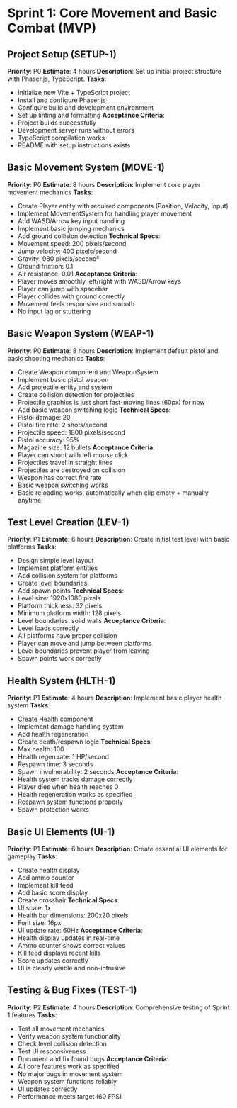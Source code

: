 # Sprint 1: Core Movement and Basic Combat (MVP)

## Project Setup (SETUP-1)

**Priority**: P0
**Estimate**: 4 hours
**Description**: Set up initial project structure with Phaser.js, TypeScript.
**Tasks**:

- Initialize new Vite + TypeScript project
- Install and configure Phaser.js
- Configure build and development environment
- Set up linting and formatting
  **Acceptance Criteria**:
- Project builds successfully
- Development server runs without errors
- TypeScript compilation works
- README with setup instructions exists

## Basic Movement System (MOVE-1)

**Priority**: P0
**Estimate**: 8 hours
**Description**: Implement core player movement mechanics
**Tasks**:

- Create Player entity with required components (Position, Velocity, Input)
- Implement MovementSystem for handling player movement
- Add WASD/Arrow key input handling
- Implement basic jumping mechanics
- Add ground collision detection
  **Technical Specs**:
- Movement speed: 200 pixels/second
- Jump velocity: 400 pixels/second
- Gravity: 980 pixels/second²
- Ground friction: 0.1
- Air resistance: 0.01
  **Acceptance Criteria**:
- Player moves smoothly left/right with WASD/Arrow keys
- Player can jump with spacebar
- Player collides with ground correctly
- Movement feels responsive and smooth
- No input lag or stuttering

## Basic Weapon System (WEAP-1)

**Priority**: P0
**Estimate**: 8 hours
**Description**: Implement default pistol and basic shooting mechanics
**Tasks**:

- Create Weapon component and WeaponSystem
- Implement basic pistol weapon
- Add projectile entity and system
- Create collision detection for projectiles
- Projectile graphics is just short fast-moving lines (60px) for now
- Add basic weapon switching logic
  **Technical Specs**:
- Pistol damage: 20
- Pistol fire rate: 2 shots/second
- Projectile speed: 1800 pixels/second
- Pistol accuracy: 95%
- Magazine size: 12 bullets
  **Acceptance Criteria**:
- Player can shoot with left mouse click
- Projectiles travel in straight lines
- Projectiles are destroyed on collision
- Weapon has correct fire rate
- Basic weapon switching works
- Basic reloading works, automatically when clip empty + manually anytime

## Test Level Creation (LEV-1)

**Priority**: P1
**Estimate**: 6 hours
**Description**: Create initial test level with basic platforms
**Tasks**:

- Design simple level layout
- Implement platform entities
- Add collision system for platforms
- Create level boundaries
- Add spawn points
  **Technical Specs**:
- Level size: 1920x1080 pixels
- Platform thickness: 32 pixels
- Minimum platform width: 128 pixels
- Level boundaries: solid walls
  **Acceptance Criteria**:
- Level loads correctly
- All platforms have proper collision
- Player can move and jump between platforms
- Level boundaries prevent player from leaving
- Spawn points work correctly

## Health System (HLTH-1)

**Priority**: P1
**Estimate**: 4 hours
**Description**: Implement basic player health system
**Tasks**:

- Create Health component
- Implement damage handling system
- Add health regeneration
- Create death/respawn logic
  **Technical Specs**:
- Max health: 100
- Health regen rate: 1 HP/second
- Respawn time: 3 seconds
- Spawn invulnerability: 2 seconds
  **Acceptance Criteria**:
- Health system tracks damage correctly
- Player dies when health reaches 0
- Health regeneration works as specified
- Respawn system functions properly
- Spawn protection works

## Basic UI Elements (UI-1)

**Priority**: P1
**Estimate**: 6 hours
**Description**: Create essential UI elements for gameplay
**Tasks**:

- Create health display
- Add ammo counter
- Implement kill feed
- Add basic score display
- Create crosshair
  **Technical Specs**:
- UI scale: 1x
- Health bar dimensions: 200x20 pixels
- Font size: 16px
- UI update rate: 60Hz
  **Acceptance Criteria**:
- Health display updates in real-time
- Ammo counter shows correct values
- Kill feed displays recent kills
- Score updates correctly
- UI is clearly visible and non-intrusive

## Testing & Bug Fixes (TEST-1)

**Priority**: P2
**Estimate**: 4 hours
**Description**: Comprehensive testing of Sprint 1 features
**Tasks**:

- Test all movement mechanics
- Verify weapon system functionality
- Check level collision detection
- Test UI responsiveness
- Document and fix found bugs
  **Acceptance Criteria**:
- All core features work as specified
- No major bugs in movement system
- Weapon system functions reliably
- UI updates correctly
- Performance meets target (60 FPS)

